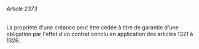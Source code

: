 ###### Article 2373

La propriété d'une créance peut être cédée à titre de garantie d'une obligation par l'effet d'un contrat conclu en application des articles 1321 à 1326.

